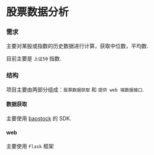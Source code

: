 股票数据分析
=============

### 需求
主要对某股或指数的历史数据进行计算，获取中位数，平均数.

目前主要是 `上证50` 指数.


### 结构
项目主要由两部分组成：`股票数据获取` 和 `提供 web 端数据接口`.

#### 数据获取
主要使用 [baostock](http://baostock.com/baostock/index.php/%E9%A6%96%E9%A1%B5) 的 SDK.

#### web
主要使用 `Flask` 框架
